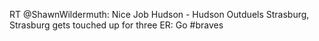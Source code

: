 <!--
id: 749052258
link: http://kevinisom.info/post/749052258/rt-shawnwildermuth-nice-job-hudson-hudson
slug: rt-shawnwildermuth-nice-job-hudson-hudson
date: Tue Jun 29 2010 21:26:57 GMT+1200 (NZST)
raw: {"blog_name":"kevinisom","id":749052258,"post_url":"http://kevinisom.info/post/749052258/rt-shawnwildermuth-nice-job-hudson-hudson","slug":"rt-shawnwildermuth-nice-job-hudson-hudson","type":"text","date":"2010-06-29 09:26:57 GMT","timestamp":1277803617,"state":"published","format":"html","reblog_key":"8IDMXkWb","tags":[],"short_url":"http://tmblr.co/Zw68YyifQ5Y","highlighted":[],"feed_item":"http://twitter.com/kev_nz/statuses/17301528420","from_feed_id":"650289","note_count":0,"title":null,"body":"<p>RT @ShawnWildermuth: Nice Job Hudson - Hudson Outduels Strasburg, Strasburg gets touched up for three ER: Go #braves</p>"}
publish: 2010-06-029
tags: 
title: null
-->


RT @ShawnWildermuth: Nice Job Hudson - Hudson Outduels Strasburg,
Strasburg gets touched up for three ER: Go \#braves


